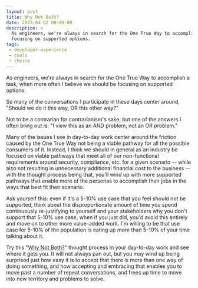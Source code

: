 ```yaml
---
layout: post
title: Why Not Both?
date: 2023-04-02 00:00:00
description: >
  As engineers, we're always in search for the One True Way to accomplish a task, when more often I believe we should be
  focusing on supported options.
tags:
 - developer-experience
 - tools
 - choice
---
```


As engineers, we're always in search for the One True Way to accomplish a task, when more often I believe we should be
focusing on supported options.

So many of the conversations I participate in these days center around, "Should we do it this way, OR this other way?"

Not to be a contrarian for contrarianism's sake, but one of the answers I often bring out is: "I view this as an AND
problem, not an OR problem."

Many of the issues I see in day-to-day work center around the friction caused by the One True Way not being a viable
pathway for all the possible consumers of it. Instead, I think we should in general as an industry be focused on viable
pathways that meet all of our non-functional requirements around security, compliance, etc. for a given scenario --
while also not resulting in unnecessary additional financial cost to the business -- with the thought process being
that, you'll wind up with more supported pathways that enable more of the personas to accomplish their jobs in the ways
that best fit their scenario.

Ask yourself this: even if it's a 5-10% use case that you feel should not be supported, think about the disproportionate
amount of time you spend continuously re-justifying to yourself and your stakeholders why you don't support that 5-10%
use case, when if you just did, you'd avoid this entirely and move on to other more value-added work. I'm willing to be
that use case for 5-10% of the population is eating up _more_ than 5-10% of your time talking about it.

Try this "[Why Not Both?](https://knowyourmeme.com/memes/why-not-both-why-dont-we-have-both)" thought process in your
day-to-day work and see where it gets you. It will not always pan out, but you may wind up being surprised just how easy
it is to accept that there is more than one way of doing something, and how accepting and embracing that enables you to
move past a number of repeat conversations, and frees up time to move into new territory and problems to solve.
